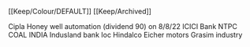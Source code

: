 [[Keep/Colour/DEFAULT]] [[Keep/Archived]] 

Cipla 
Honey well automation (dividend 90) on 8/8/22
ICICI Bank
NTPC
COAL INDIA
Indusland bank
Ioc
Hindalco
Eicher motors
Grasim industry 
